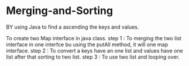 # Merging-and-Sorting
BY using Java to find a ascending the keys and values.

To create two Map interface in java class.
step 1 : To merging the two list interface in one interfce bu using the putAll method, it will one map interface.
step 2 : To convert a keys have an one list and values have one list after that sorting to two list.
step 3 : To use two list and looping over.
